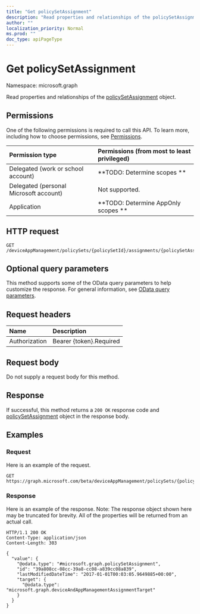 ```yaml
---
title: "Get policySetAssignment"
description: "Read properties and relationships of the policySetAssignment object."
author: ""
localization_priority: Normal
ms.prod: ""
doc_type: apiPageType
---
```


# Get policySetAssignment

Namespace: microsoft.graph

Read properties and relationships of the [policySetAssignment](../resources/policysetassignment.md) object.

## Permissions
One of the following permissions is required to call this API. To learn more, including how to choose permissions, see [Permissions](/concepts/permissions-reference.md).

|Permission type|Permissions (from most to least privileged)|
|:---|:---|
|Delegated (work or school account)|**TODO: Determine scopes **|
|Delegated (personal Microsoft account)|Not supported.|
|Application|**TODO: Determine AppOnly scopes **|

## HTTP request
<!-- {
  "blockType": "ignored"
}
-->
``` http
GET /deviceAppManagement/policySets/{policySetId}/assignments/{policySetAssignmentId}
```

## Optional query parameters
This method supports some of the OData query parameters to help customize the response. For general information, see [OData query parameters](/graph/query-parameters).

## Request headers
|Name|Description|
|:---|:---|
|Authorization|Bearer {token}.Required|

## Request body
Do not supply a request body for this method.

## Response
If successful, this method returns a `200 OK` response code and [policySetAssignment](../resources/policysetassignment.md) object in the response body.

## Examples

### Request
Here is an example of the request.
<!-- {
  "blockType": "request",
  "name": "get_policysetassignment"
}
-->
``` http
GET https://graph.microsoft.com/beta/deviceAppManagement/policySets/{policySetId}/assignments/{policySetAssignmentId}
```

### Response
Here is an example of the response. Note: The response object shown here may be truncated for brevity. All of the properties will be returned from an actual call.
<!-- {
  "blockType": "response",
  "truncated": true,
  "@odata.type": "microsoft.graph.policySetAssignment"
}
-->
``` http
HTTP/1.1 200 OK
Content-Type: application/json
Content-Length: 303

{
  "value": {
    "@odata.type": "#microsoft.graph.policySetAssignment",
    "id": "39a808cc-08cc-39a8-cc08-a839cc08a839",
    "lastModifiedDateTime": "2017-01-01T00:03:05.9649885+00:00",
    "target": {
      "@odata.type": "microsoft.graph.deviceAndAppManagementAssignmentTarget"
    }
  }
}
```

